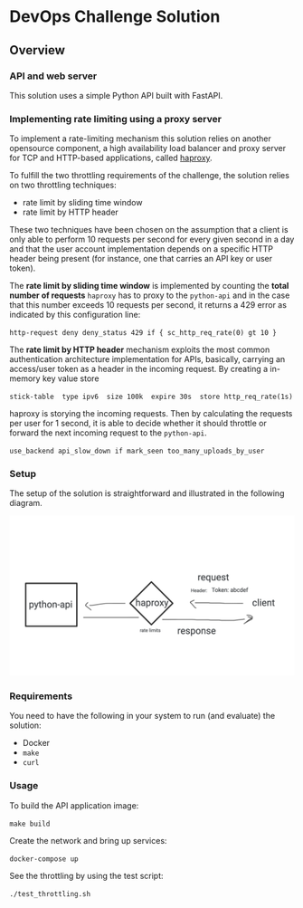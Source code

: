 # DevOps Challenge Solution

## Overview

### API and web server

This solution uses a simple Python API built with FastAPI.

### Implementing rate limiting using a proxy server

To implement a rate-limiting mechanism this solution relies on another opensource component, a high availability load balancer and proxy server for TCP and HTTP-based applications, called [haproxy](http://www.haproxy.org/).

To fulfill the two throttling requirements of the challenge, the solution relies on two throttling techniques:

- rate limit by sliding time window
- rate limit by HTTP header

These two techniques have been chosen on the assumption that a client is only able to perform 10 requests per second for every given second in a day and that the user account implementation depends on a specific HTTP header being present (for instance, one that carries an API key or user token).

The **rate limit by sliding time window** is implemented by counting the **total number of requests** `haproxy` has to proxy to the `python-api` and in the case that this number exceeds 10 requests per second, it returns a 429 error as indicated by this configuration line:

`http-request deny deny_status 429 if { sc_http_req_rate(0) gt 10 }`

The **rate limit by HTTP header** mechanism exploits the most common authentication architecture implementation for APIs, basically, carrying an access/user token as a header in the incoming request. By creating a in-memory key value store

`stick-table  type ipv6  size 100k  expire 30s  store http_req_rate(1s)`

haproxy is storying the incoming requests. Then by calculating the requests per user for 1 second, it is able to decide whether it should throttle or forward the next incoming request to the `python-api`.

`use_backend api_slow_down if mark_seen too_many_uploads_by_user`

### Setup

The setup of the solution is straightforward and illustrated in the following diagram.

![setup](assets/diagram.png)

### Requirements

You need to have the following in your system to run (and evaluate) the solution:

- Docker
- `make`
- `curl`


### Usage

To build the API application image:

`make build`

Create the network and bring up services:

`docker-compose up`

See the throttling by using the test script:

`./test_throttling.sh`
